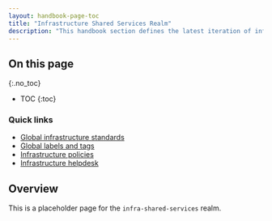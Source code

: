 ```yaml
---
layout: handbook-page-toc
title: "Infrastructure Shared Services Realm"
description: "This handbook section defines the latest iteration of infrastructure standards for AWS and GCP across all departments and groups at GitLab."
---
```


## On this page
{:.no_toc}

- TOC
{:toc}

### Quick links

* [Global infrastructure standards](/handbook/infrastructure-standards/)
* [Global labels and tags](/handbook/infrastructure-standards/labels-tags/)
* [Infrastructure policies](/handbook/infrastructure-standards/policies/)
* [Infrastructure helpdesk](/handbook/infrastructure-standards/helpdesk/)

## Overview

This is a placeholder page for the `infra-shared-services` realm.

